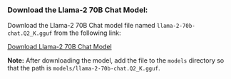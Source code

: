 ### Download the Llama-2 70B Chat Model:

Download the Llama-2 70B Chat model file named `llama-2-70b-chat.Q2_K.gguf` from the following link:

[Download Llama-2 70B Chat Model](https://huggingface.co/TheBloke/Llama-2-70B-Chat-GGUF)

**Note:** After downloading the model, add the file to the `models` directory so that the path is `models/llama-2-70b-chat.Q2_K.gguf`.
